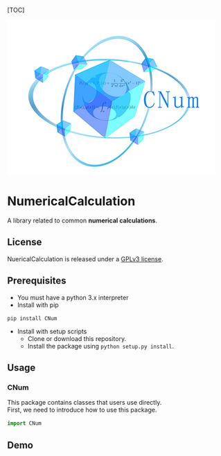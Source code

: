 [TOC]

![CNum](/branding/logo/logomark/CNumlogo.png)
# **NumericalCalculation**

  A library related to common **numerical calculations**.  

## License
NuericalCalculation is released under a  [GPLv3 license](https://github.com/Wang-sx0103/NumericalCalculation/blob/main/LICENSE). 

## Prerequisites
- You must have a python 3.x interpreter
- Install with pip
```shell
pip install CNum
```
- Install with setup scripts
	- Clone or download this repository.
	- Install the package using `python setup.py install`.

## Usage
### CNum
This package contains classes that users use directly.  
First, we need to introduce how to use this package.  
```python
import CNum
```
## Demo
